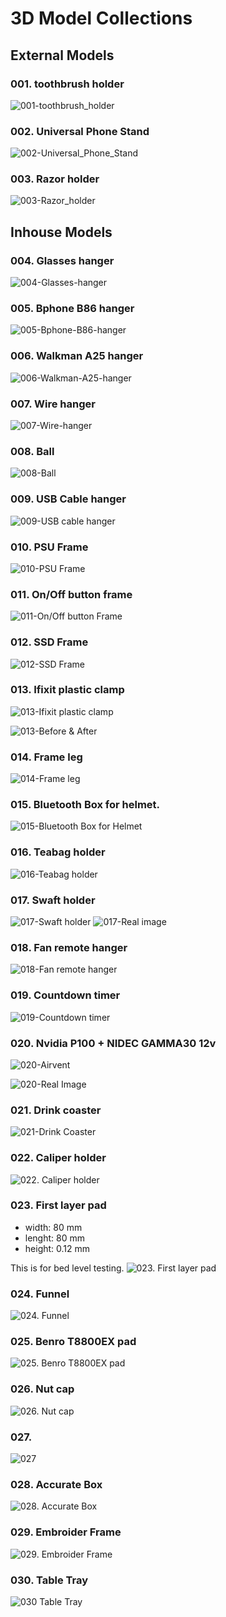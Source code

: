 # 3D Model Collections
## External Models
### 001. toothbrush holder

![001-toothbrush_holder](/001-toothbrush_holder/image.png)
### 002. Universal Phone Stand

![002-Universal_Phone_Stand](/002-Universal_Phone_Stand/image.png)
### 003. Razor holder

![003-Razor_holder](/003-Razor_holder_662714/image.jpg)

## Inhouse Models
### 004. Glasses hanger
![004-Glasses-hanger](/004-Glasses-hanger/image.jpg)

### 005. Bphone B86 hanger
![005-Bphone-B86-hanger](/005-Bphone-B86-Hanger/image.png)

### 006. Walkman A25 hanger

![006-Walkman-A25-hanger](/006-Walkman-A25-hanger/image.png)
### 007. Wire hanger

![007-Wire-hanger](/007-Wire-hanger/image.png)

### 008. Ball

![008-Ball](/008-Ball/image.png)

### 009. USB Cable hanger

![009-USB cable hanger](/009-USB-cable-hanger/image.png)

### 010. PSU Frame

![010-PSU Frame](/010-PSU-Hanger/image.png)

### 011. On/Off button frame

![011-On/Off button  Frame](/011-On-off-button-frame/image.png)


### 012. SSD Frame
![012-SSD Frame](/012-SSD-frame/image.png)

### 013. Ifixit plastic clamp
![013-Ifixit plastic clamp](/013-Ifixit-plastic-clamp/image.png)

![013-Before & After](/013-Ifixit-plastic-clamp/image2.png)

### 014. Frame leg
![014-Frame leg](/014-frame-leg/image.png)

### 015. Bluetooth Box for helmet.
![015-Bluetooth Box for Helmet](/015-Bluetooth-box/image.png)

### 016. Teabag holder
![016-Teabag holder](/016-Tea-bag-holder/image.png)

### 017. Swaft holder
![017-Swaft holder](017-Swarf-holder/image.png)
![017-Real image](017-Swarf-holder/image-2.jpg)

### 018. Fan remote hanger
![018-Fan remote hanger](/018-fan-remote-hanger/image.png)

### 019. Countdown timer
![019-Countdown timer](/019-countdown-timer/image.png)

### 020. Nvidia P100 + NIDEC GAMMA30 12v
![020-Airvent](/020-P100-air-vent/image-1.png)

![020-Real Image](/020-P100-air-vent/image-2.jpg)

### 021. Drink coaster
![021-Drink Coaster ](/021-drink-coaster/image.jpg)

### 022. Caliper holder
![022. Caliper holder](/022-caliper-holder/1.jpg)

### 023. First layer pad
- width:  80   mm
- lenght: 80   mm
- height: 0.12 mm

This is for bed level testing.
![023. First layer pad](/023-first-layer/image.png)

### 024. Funnel
![024. Funnel](/024-funnel/image.png)

### 025. Benro T8800EX pad
![025. Benro T8800EX pad](/025-Benro-T8800EX-pad/image.png)

### 026. Nut cap
![026. Nut cap](/026-nut-cap/image.png)

### 027.
![027](/027/image.png)

### 028. Accurate Box
![028. Accurate Box](/028-accurate-box/image.png)


### 029. Embroider Frame
![029. Embroider Frame](/029-embroider-frame/image.png)

### 030. Table Tray
![030 Table Tray](/030-table-tray/image.png)
